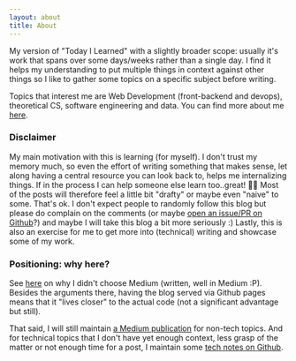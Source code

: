 ```yaml
---
layout: about
title: About
---
```

My version of "Today I Learned" with a slightly broader scope: usually it's work that spans over some days/weeks rather than a single day. I find it helps my understanding to put multiple things in context against other things so I like to gather some topics on a specific subject before writing.

Topics that interest me are Web Development (front-backend and devops), theoretical CS, software engineering and data. You can find more about me [here](http://spygi.me).

### Disclaimer
My main motivation with this is learning (for myself). I don't trust my memory much, so even the effort of writing something that makes sense, let along having a central resource you can look back to, helps me internalizing things. If in the process I can help someone else learn too..great! 🙌👏 Most of the posts will therefore feel a little bit "drafty" or maybe even "naive" to some. That's ok. I don't expect people to randomly follow this blog but please do complain on the comments (or maybe [open an issue/PR on Github](https://github.com/spygi/tech-blog)?) and maybe I will take this blog a bit more seriously :) Lastly, this is also an exercise for me to get more into (technical) writing and showcase some of my work.

### Positioning: why here?
See [here](https://medium.com/@spygi/why-is-there-so-few-content-here-6bf489588dac) on why I didn't choose Medium (written, well in Medium :P). Besides the arguments there, having the blog served via Github pages means that it "lives closer" to the actual code (not a significant advantage but still).

That said, I will still maintain [a Medium publication](https://medium.com/@spygi) for non-tech topics. And for technical topics that I don't have yet enough context, less grasp of the matter or not enough time for a post, I maintain some [tech notes on Github](https://github.com/spygi/documentation).
